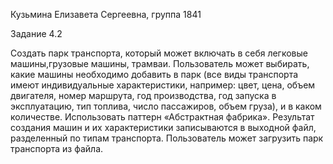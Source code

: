 Кузьмина Елизавета Сергеевна, группа 1841

Задание 4.2

Создать парк транспорта, который может включать в себя легковые машины,грузовые машины, трамваи. 
Пользователь может выбирать, какие машины необходимо добавить в парк (все виды транспорта имеют индивидуальные характеристики, например: цвет, цена, объем двигателя, номер маршрута, год производства, год запуска в эксплуатацию, тип топлива, число пассажиров, объем груза), и в каком количестве. 
Использовать паттерн «Абстрактная фабрика». 
Результат создания машин и их характеристики записываются в выходной файл, разделенный по типам транспорта. Пользователь может загрузить парк транспорта из файла.
